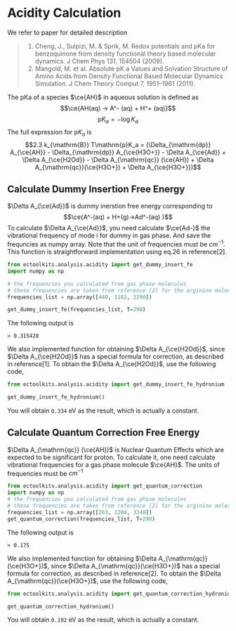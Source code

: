 # Acidity Calculation
We refer to paper for detailed description
>1. Cheng, J., Sulpizi, M. & Sprik, M. Redox potentials and pKa for benzoquinone from density functional theory based molecular dynamics. J Chem Phys 131, 154504 (2009).
>2. Mangold, M. et al. Absolute pK a Values and Solvation Structure of Amino Acids from Density Functional Based Molecular Dynamics Simulation. J Chem Theory Comput 7, 1951–1961 (2011). 

The pKa of a species $\ce{AH}$ in aqueous solution is defined as 
$$\ce{AH(aq) -> A^- (aq) + H^+ (aq)}$$ 
$$\mathrm{p}K_a = -\log{K_a}$$
The full expression for $\mathrm{p}K_a$ is
$$2.3 k_{\mathrm{B}} T\mathrm{p}K_a =   (\Delta_{\mathrm{dp}} A_{\ce{AH}} - \Delta_{\mathrm{dp}}  A_{\ce{H3O+}} - \Delta A_{\ce{Ad}} + \Delta A_{\ce{H2Od}} - \Delta A_{\mathrm{qc}} (\ce{AH}) + \Delta A_{\mathrm{qc}}(\ce{H3O+}) +  \Delta A_{\ce{H3O+}})$$

## Calculate Dummy Insertion Free Energy

$\Delta A_{\ce{Ad}}$ is dummy inerstion free energy corresponding to 
$$\ce{A^-(aq) + H+(g)->Ad^-(aq) }$$
To calculate $\Delta A_{\ce{Ad}}$, you need calculate $\ce{Ad-}$ the vibrational frequency of mode i for dummy in gas phase. And save the frequncies as numpy array. Note that the unit of frequencies must be $cm^{-1}$. This function is straightforward implementation using eq.26 in reference[2].
```python
from ectoolkits.analysis.acidity import get_dummy_insert_fe
import numpy as np

# the frequencies you calculated from gas phase molecules
# these frequencies are taken from reference [2] for the arginine molecule.
frequencies_list = np.array([440, 1182, 2290])

get_dummy_insert_fe(frequencies_list, T=298)
```
The following output is 
```shell
> 0.315428
```

We also implemented function for obtaining $\Delta A_{\ce{H2Od}}$, since $\Delta A_{\ce{H2Od}}$ has a special formula for correction, as described in reference[1]. To obtain the $\Delta A_{\ce{H2Od}}$, use the following code,
```python
from ectoolkits.analysis.acidity import get_dummy_insert_fe_hydronium

get_dummy_insert_fe_hydronium()
```
You will obtain `0.334` eV as the result, which is actually a constant.

## Calculate Quantum Correction Free Energy

$\Delta A_{\mathrm{qc}} (\ce{AH})$ is Nuclear Quantum Effects which are expected to be significant for proton. To calculate it, one need calculate vibrational frequencies for a gas phase molecule $\ce{AH}$. The units of frequencies must be $cm^{-1}$
```python
from ectoolkits.analysis.acidity import get_quantum_correction
import numpy as np
# the frequencies you calculated from gas phase molecules
# these frequencies are taken from reference [2] for the arginine molecule.
frequencies_list = np.array([263, 1204, 3340])
get_quantum_correction(frequencies_list, T=298)
```

The following output is 
```shell
> 0.175
```

We also implemented function for obtaining $\Delta A_{\mathrm{qc}}(\ce{H3O+})$, since $\Delta A_{\mathrm{qc}}(\ce{H3O+})$ has a special formula for correction, as described in reference[2]. To obtain the $\Delta A_{\mathrm{qc}}(\ce{H3O+})$, use the following code,
```python
from ectoolkits.analysis.acidity import get_quantum_correction_hydronium

get_quantum_correction_hydronium()
```
You will obtain `0.192` eV as the result, which is actually a constant.
